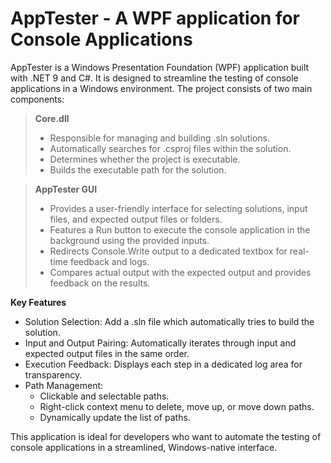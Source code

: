 # AppTester - A WPF application for Console Applications

AppTester is a Windows Presentation Foundation (WPF) application built with .NET 9 and C#. It is designed to streamline the testing of console applications in a Windows environment. The project consists of two main components:

>**Core.dll**
>
> - Responsible for managing and building .sln solutions.
> - Automatically searches for .csproj files within the solution.
> - Determines whether the project is executable.
> - Builds the executable path for the solution.

> **AppTester GUI**
>
> - Provides a user-friendly interface for selecting solutions, input files, and expected output files or folders.
> - Features a Run button to execute the console application in the background using the provided inputs.
> - Redirects Console.Write output to a dedicated textbox for real-time feedback and logs.
> - Compares actual output with the expected output and provides feedback on the results.

**Key Features**

- Solution Selection: Add a .sln file which automatically tries to build the solution.
- Input and Output Pairing: Automatically iterates through input and expected output files in the same order.
- Execution Feedback: Displays each step in a dedicated log area for transparency.
- Path Management:
	- Clickable and selectable paths.
	- Right-click context menu to delete, move up, or move down paths.
	- Dynamically update the list of paths.

This application is ideal for developers who want to automate the testing of console applications in a streamlined, Windows-native interface.